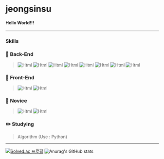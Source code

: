 <!--
**jeongmisnu/jeongmisnu** is a ✨ _special_ ✨ repository because its `README.md` (this file) appears on your GitHub profile.

Here are some ideas to get you started:

- 🔭 I’m currently working on ...
- 🌱 I’m currently learning ...
- 👯 I’m looking to collaborate on ...
- 🤔 I’m looking for help with ...
- 💬 Ask me about ...
- 📫 How to reach me: ...
- 😄 Pronouns: ...
- ⚡ Fun fact: ...
- <img alt="Html" src ="https://img.shields.io/badge/원하는 아이콘.svg?&style=for-the-badge&logo=벳지내 글자&logoColor=벳지 글자 색"/>
-->
# jeongsinsu

#### Hello World!!!
------------

### Skills
### :floppy_disk: Back-End
> <img alt="Html" src ="https://img.shields.io/badge/-C-A8B9CC?logo=c&logoColor=white"/> <img alt="Html" src ="https://img.shields.io/badge/-php-777BB4?logo=php&logoColor=white"/> <img alt="Html" src ="https://img.shields.io/badge/-Java-007396?logo=java&logoColor=white"/>
> <img alt="Html" src ="https://img.shields.io/badge/-Node.js-339933?logo=node.js&logoColor=white"/> <img alt="Html" src ="https://img.shields.io/badge/-Flask-000000?logo=flask&logoColor=white"/>
> <img alt="Html" src ="https://img.shields.io/badge/-Mysql-4479A1?logo=mysql&logoColor=white"/> <img alt="Html" src ="https://img.shields.io/badge/-MongoDB-47Aw48?logo=mongodb&logoColor=white"/> <img alt="Html" src ="https://img.shields.io/badge/-SQLite-003B57?logo=sqlite&logoColor=white"/>

### :crystal_ball: Front-End
> <img alt="Html" src ="https://img.shields.io/badge/-HTML5-E34F26?logo=html5&logoColor=white"/> <img alt="Html" src ="https://img.shields.io/badge/-CSS3-1572B6?logo=css3&logoColor=white"/>

### 🌱 Novice
> <img alt="Html" src ="https://img.shields.io/badge/-React-61DAFF?logo=html5&logoColor=white"/>
> <img alt="Html" src ="https://img.shields.io/badge/-Jinja-B41717?logo=jinja&logoColor=white"/>

### :pencil2: Studying
> Algorithm (Use : Python)
------------
[![Solved.ac
프로필](http://mazassumnida.wtf/api/v2/generate_badge?boj=bookaddiction)](https://solved.ac/bookaddiction)
![Anurag's GitHub stats](https://github-readme-stats.vercel.app/api?username=jeongmisnu&show_icons=true&theme=swift)